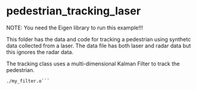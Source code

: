# pedestrian_tracking_laser

NOTE: You need the Eigen library to run this example!!!

This folder has the data and code for tracking a pedestrian using synthetc data collected from a laser. 
The data file has both laser and radar data but this ignores the radar data.

The tracking class uses a multi-dimensional Kalman Filter to track the pedestrian. 

```g++ -I path\to\eigen\Eigen main.cpp kalman_filter.cpp tracking.cpp -o my_filter
./my_filter.o```
